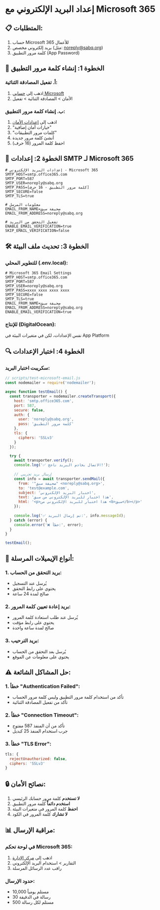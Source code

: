 # إعداد البريد الإلكتروني مع Microsoft 365

## 📋 المتطلبات:
1. حساب Microsoft 365 للأعمال
2. بريد إلكتروني مخصص (مثل: noreply@sabq.org)
3. كلمة مرور التطبيق (App Password)

## 🔧 الخطوة 1: إنشاء كلمة مرور التطبيق

### أ. تفعيل المصادقة الثنائية:
1. اذهب إلى [حسابي Microsoft](https://account.microsoft.com)
2. الأمان > المصادقة الثنائية > تفعيل

### ب. إنشاء كلمة مرور التطبيق:
1. اذهب إلى [إعدادات الأمان](https://account.microsoft.com/security)
2. "خيارات أمان إضافية"
3. "كلمات مرور التطبيقات"
4. أنشئ كلمة مرور جديدة
5. احفظ كلمة المرور (16 حرف)

## 📝 الخطوة 2: إعدادات SMTP لـ Microsoft 365

```env
# إعدادات البريد الإلكتروني - Microsoft 365
SMTP_HOST=smtp.office365.com
SMTP_PORT=587
SMTP_USER=noreply@sabq.org
SMTP_PASS=[كلمة مرور التطبيق - 16 حرف]
SMTP_SECURE=false
SMTP_TLS=true

# معلومات المرسل
EMAIL_FROM_NAME=صحيفة سبق
EMAIL_FROM_ADDRESS=noreply@sabq.org

# تفعيل التحقق من البريد
ENABLE_EMAIL_VERIFICATION=true
SKIP_EMAIL_VERIFICATION=false
```

## 🛠️ الخطوة 3: تحديث ملف البيئة

### للتطوير المحلي (.env.local):
```env
# Microsoft 365 Email Settings
SMTP_HOST=smtp.office365.com
SMTP_PORT=587
SMTP_USER=noreply@sabq.org
SMTP_PASS=xxxx xxxx xxxx xxxx
SMTP_SECURE=false
SMTP_TLS=true
EMAIL_FROM_NAME=صحيفة سبق
EMAIL_FROM_ADDRESS=noreply@sabq.org
ENABLE_EMAIL_VERIFICATION=true
```

### للإنتاج (DigitalOcean):
نفس الإعدادات، لكن في متغيرات البيئة في App Platform

## 🔍 الخطوة 4: اختبار الإعدادات

### سكريبت اختبار البريد:
```javascript
// scripts/test-microsoft-email.js
const nodemailer = require('nodemailer');

async function testEmail() {
  const transporter = nodemailer.createTransport({
    host: 'smtp.office365.com',
    port: 587,
    secure: false,
    auth: {
      user: 'noreply@sabq.org',
      pass: 'كلمة مرور التطبيق'
    },
    tls: {
      ciphers: 'SSLv3'
    }
  });

  try {
    await transporter.verify();
    console.log('✅ الاتصال بخادم البريد ناجح!');
    
    // إرسال بريد تجريبي
    const info = await transporter.sendMail({
      from: '"صحيفة سبق" <noreply@sabq.org>',
      to: 'test@example.com',
      subject: 'اختبار البريد الإلكتروني',
      text: 'هذا اختبار للبريد الإلكتروني من سبق',
      html: '<p>هذا اختبار للبريد الإلكتروني من <b>سبق</b></p>'
    });
    
    console.log('✅ تم إرسال البريد:', info.messageId);
  } catch (error) {
    console.error('❌ خطأ:', error);
  }
}

testEmail();
```

## 📧 أنواع الإيميلات المرسلة:

### 1. بريد التحقق من الحساب:
- يُرسل عند التسجيل
- يحتوي على رابط التحقق
- صالح لمدة 24 ساعة

### 2. بريد إعادة تعيين كلمة المرور:
- يُرسل عند طلب استعادة كلمة المرور
- يحتوي على رابط مؤقت
- صالح لمدة ساعة واحدة

### 3. بريد الترحيب:
- يُرسل بعد التحقق من الحساب
- يحتوي على معلومات عن الموقع

## ⚠️ حل المشاكل الشائعة:

### 1. خطأ "Authentication Failed":
- تأكد من استخدام كلمة مرور التطبيق وليس كلمة مرور الحساب
- تأكد من تفعيل المصادقة الثنائية

### 2. خطأ "Connection Timeout":
- تأكد من أن المنفذ 587 مفتوح
- جرب استخدام المنفذ 25 كبديل

### 3. خطأ "TLS Error":
```javascript
tls: {
  rejectUnauthorized: false,
  ciphers: 'SSLv3'
}
```

## 🔒 نصائح الأمان:

1. **لا تستخدم** كلمة مرور حسابك الرئيسي
2. **استخدم دائماً** كلمة مرور التطبيق
3. **احفظ** كلمة المرور في متغيرات البيئة
4. **لا تشارك** كلمة المرور في الكود

## 📊 مراقبة الإرسال:

### في لوحة تحكم Microsoft 365:
1. اذهب إلى [مركز الإدارة](https://admin.microsoft.com)
2. التقارير > استخدام البريد الإلكتروني
3. راقب عدد الرسائل المرسلة

### حدود الإرسال:
- 10,000 مستلم يومياً
- 30 رسالة في الدقيقة
- 500 مستلم لكل رسالة 